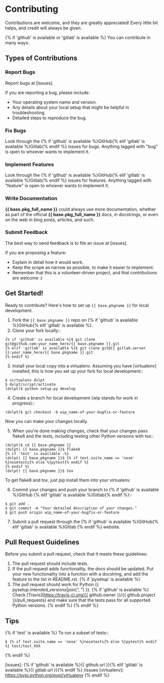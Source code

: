 [//]: # ({# pkglts, doc)

[//]: # (#})

# Contributing

Contributions are welcome, and they are greatly appreciated! Every little bit
helps, and credit will always be given.

{% if 'github' is available or 'gitlab' is available %}
You can contribute in many ways:

## Types of Contributions

### Report Bugs

Report bugs at [issues].

If you are reporting a bug, please include:

* Your operating system name and version.
* Any details about your local setup that might be helpful in troubleshooting.
* Detailed steps to reproduce the bug.

### Fix Bugs

Look through the {% if 'github' is available %}GitHub{% elif 'gitlab' is available %}Gitlab{% endif %} issues for bugs. 
Anything tagged with "bug" is open to whoever wants to implement it.

### Implement Features

Look through the {% if 'github' is available %}GitHub{% elif 'gitlab' is available %}Gitlab{% endif %} issues for 
features. Anything tagged with "feature" is open to whoever wants to implement it.

### Write Documentation

**{{ base.pkg_full_name }}** could always use more documentation, whether as
part of the official **{{ base.pkg_full_name }}** docs, in docstrings, or even
on the web in blog posts, articles, and such.

### Submit Feedback

The best way to send feedback is to file an issue at [issues].

If you are proposing a feature:

* Explain in detail how it would work.
* Keep the scope as narrow as possible, to make it easier to implement.
* Remember that this is a volunteer-driven project, and that contributions
  are welcome :)

## Get Started!

Ready to contribute? Here's how to set up `{{ base.pkgname }}` for local
development.

1. Fork the `{{ base.pkgname }}` repo on {% if 'github' is available %}GitHub{% elif 'gitlab' is available %}.
2. Clone your fork locally::
```
{% if 'github' is available %}$ git clone git@github.com:your_name_here/{{ base.pkgname }}.git
{% elif 'gitlab' is available %}$ git clone git@{{ gitlab.server }}:your_name_here/{{ base.pkgname }}.git
{% endif %}
```
3. Install your local copy into a virtualenv. Assuming you have [virtualenv]
installed, this is how you set up your fork for local development::
```
$ virtualenv dvlpt
$ dvlpt/script/activate
(dvlpt)$ python setup.py develop
```
4. Create a branch for local development (wip stands for work in progress)::
```
(dvlpt)$ git checkout -b wip_name-of-your-bugfix-or-feature
```
   Now you can make your changes locally.

5. When you're done making changes, check that your changes pass flake8 and the
tests, including testing other Python versions with tox::
```
(dvlpt)$ cd {{ base.pkgname }}
(dvlpt) {{ base.pkgname }}$ flake8
{% if 'test' is available -%}
(dvlpt) {{ base.pkgname }}$ {% if test.suite_name == 'nose' %}nosetests{% else %}pytest{% endif %}
{% endif %}
(dvlpt) {{ base.pkgname }}$ tox
```
   To get flake8 and tox, just pip install them into your virtualenv.

6. Commit your changes and push your branch to {% if 'github' is available %}GitHub
{% elif 'gitlab' is available %}Gitlab{% endif %}::
```
$ git add .
$ git commit -m "Your detailed description of your changes."
$ git push origin wip_name-of-your-bugfix-or-feature
```
7. Submit a pull request through the {% if 'github' is available %}GitHub{% elif 'gitlab' is available %}Gitlab
{% endif %} website.

## Pull Request Guidelines

Before you submit a pull request, check that it meets these guidelines:

1. The pull request should include tests.
2. If the pull request adds functionality, the docs should be updated. Put
   your new functionality into a function with a docstring, and add the
   feature to the list in README.rst.
{% if 'pysetup' is available %}
3. The pull request should work for Python {{ pysetup.intended_versions|join(", ") }}.
   {% if 'github' is available %}
   Check
   [Travis](https://travis-ci.org/{{ github.owner }}/{{ github.project }}/pull_requests)
   and make sure that the tests pass for all supported Python versions.
   {% endif %}
{% endif %}
## Tips

{% if 'test' is available %}
To run a subset of tests::
```
$ {% if test.suite_name == 'nose' %}nosetests{% else %}pytest{% endif %} test/test_XXX
```
{% endif %}

[issues]: {% if 'github' is available %}{{ github.url }}{% elif  'gitlab' is available %}{{ gitlab.url }}{% endif %}
/issues
[virtualenv]: https://pypi.python.org/pypi/virtualenv
{% endif %}